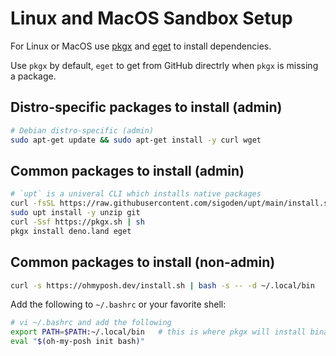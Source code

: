 # Linux and MacOS Sandbox Setup

For Linux or MacOS use [pkgx](https://pkgx.sh/) and
[eget](https://github.com/zyedidia/eget/releases) to install dependencies.

Use `pkgx` by default, `eget` to get from GitHub directrly when `pkgx` is missing a package.

## Distro-specific packages to install (admin)

```bash
# Debian distro-specific (admin)
sudo apt-get update && sudo apt-get install -y curl wget
```

## Common packages to install (admin)

```bash
# `upt` is a univeral CLI which installs native packages
curl -fsSL https://raw.githubusercontent.com/sigoden/upt/main/install.sh | sudo sh -s -- --to /usr/local/bin
sudo upt install -y unzip git
curl -Ssf https://pkgx.sh | sh
pkgx install deno.land eget
```

## Common packages to install (non-admin)

```bash
curl -s https://ohmyposh.dev/install.sh | bash -s -- -d ~/.local/bin
```

Add the following to `~/.bashrc` or your favorite shell:

```bash
# vi ~/.bashrc and add the following
export PATH=$PATH:~/.local/bin   # this is where pkgx will install binaries
eval "$(oh-my-posh init bash)"
```
